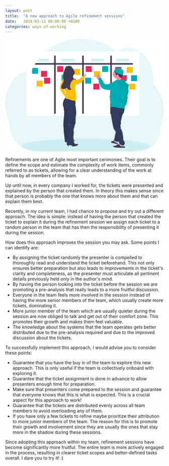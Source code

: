 ```yaml
---
layout: post
title:  "A new approach to Agile refinement sessions"
date:   2024-03-11 00:00:00 +0100
categories: ways-of-working
---
```


![Refinement](/images/2024-03-11-a-new-approach-to-agile-refinement-sessions/refinement.png)

Refinements are one of Agile most important cerimonies. Their goal is to define the scope and estimate the complexity of work items, commonly referred to as tickets, allowing for a clear understanding of the work at hands by all members of the team.

Up until now, in every company I worked for, the tickets were presented and explained by the person that created them. In theory this makes sense since that person is probably the one that knows more about them and that can explain them best.

Recently, in my current team, I had chance to propose and try out a different approach. The idea is simple: instead of having the person that created the ticket to explain it during the refinement session we assign each ticket to a random person in the team that has then the responsibility of presenting it during the session.

How does this approach improves the session you may ask. Some points I can identify are:

- By assigning the ticket randomly the presenter is compelled to thoroughly read and understand the ticket beforehand. This not only ensures better preparation but also leads to improvements in the ticket's clarity and completeness, as the presenter must articulate all pertinent details previously held only in the author's mind.
- By having the person looking into the ticket before the session we are promoting a pre-analysis that really leads to a more fruitful discussion.
- Everyone in the team feels more involved in the session instead of having the more senior members of the team, which usually create more tickets, dominating it.
- More junior member of the team which are usually quieter during the session are now obliged to talk and get out of their comfort zone. This promotes their growth and makes them feel valuable.
- The knowledge about the systems that the team operates gets better distributed due to the pre-analysis required and due to the improved discussion about the tickets.

To successfully implement this approach, I would advise you to consider these points:

- Guarantee that you have the buy in of the team to explore this new approach. This is only useful if the team is collectively onboard with exploring it.
- Guarantee that the ticket assignment is done in advance to allow presenters enough time for preparation.
- Make sure that presenters come prepared to the session and guarantee that everyone knows that this is what is expected. This is a crucial aspect for this approach to work!
- Guarantee that the tickets are distributed evenly across all team members to avoid overloading any of them.
- If you have only a few tickets to refine maybe prioritize their attribution to more junior members of the team. The reason for this is to promote their growth and involvement since they are usually the ones that stay more in the shadow during these sessions.

Since adopting this approach within my team, refinement sessions have become significantly more fruitful. The entire team is more actively engaged in the process, resulting in clearer ticket scopes and better-defined tasks overall. I dare you to try it! :)
